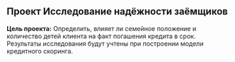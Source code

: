 ## Проект Исследование надёжности заёмщиков

**Цель проекта:**
Определить, влияет ли семейное положение и количество детей клиента на факт погашения кредита в срок. Результаты исследования будут учтены при построении модели кредитного скоринга.


